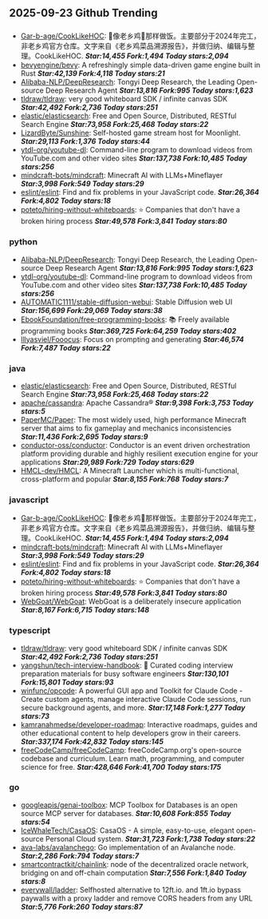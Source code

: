 ## 2025-09-23 Github Trending

### 
* [Gar-b-age/CookLikeHOC](https://github.com/Gar-b-age/CookLikeHOC): 🥢像老乡鸡🐔那样做饭。主要部分于2024年完工，非老乡鸡官方仓库。文字来自《老乡鸡菜品溯源报告》，并做归纳、编辑与整理。CookLikeHOC. ***Star:14,455 Fork:1,494 Today stars:2,094***
* [bevyengine/bevy](https://github.com/bevyengine/bevy): A refreshingly simple data-driven game engine built in Rust ***Star:42,139 Fork:4,118 Today stars:21***
* [Alibaba-NLP/DeepResearch](https://github.com/Alibaba-NLP/DeepResearch): Tongyi Deep Research, the Leading Open-source Deep Research Agent ***Star:13,816 Fork:995 Today stars:1,623***
* [tldraw/tldraw](https://github.com/tldraw/tldraw): very good whiteboard SDK / infinite canvas SDK ***Star:42,492 Fork:2,736 Today stars:251***
* [elastic/elasticsearch](https://github.com/elastic/elasticsearch): Free and Open Source, Distributed, RESTful Search Engine ***Star:73,958 Fork:25,468 Today stars:22***
* [LizardByte/Sunshine](https://github.com/LizardByte/Sunshine): Self-hosted game stream host for Moonlight. ***Star:29,113 Fork:1,376 Today stars:44***
* [ytdl-org/youtube-dl](https://github.com/ytdl-org/youtube-dl): Command-line program to download videos from YouTube.com and other video sites ***Star:137,738 Fork:10,485 Today stars:256***
* [mindcraft-bots/mindcraft](https://github.com/mindcraft-bots/mindcraft): Minecraft AI with LLMs+Mineflayer ***Star:3,998 Fork:549 Today stars:29***
* [eslint/eslint](https://github.com/eslint/eslint): Find and fix problems in your JavaScript code. ***Star:26,364 Fork:4,802 Today stars:18***
* [poteto/hiring-without-whiteboards](https://github.com/poteto/hiring-without-whiteboards): ⭐️ Companies that don't have a broken hiring process ***Star:49,578 Fork:3,841 Today stars:80***

### python
* [Alibaba-NLP/DeepResearch](https://github.com/Alibaba-NLP/DeepResearch): Tongyi Deep Research, the Leading Open-source Deep Research Agent ***Star:13,816 Fork:995 Today stars:1,623***
* [ytdl-org/youtube-dl](https://github.com/ytdl-org/youtube-dl): Command-line program to download videos from YouTube.com and other video sites ***Star:137,738 Fork:10,485 Today stars:256***
* [AUTOMATIC1111/stable-diffusion-webui](https://github.com/AUTOMATIC1111/stable-diffusion-webui): Stable Diffusion web UI ***Star:156,699 Fork:29,069 Today stars:38***
* [EbookFoundation/free-programming-books](https://github.com/EbookFoundation/free-programming-books): 📚 Freely available programming books ***Star:369,725 Fork:64,259 Today stars:402***
* [lllyasviel/Fooocus](https://github.com/lllyasviel/Fooocus): Focus on prompting and generating ***Star:46,574 Fork:7,487 Today stars:22***

### java
* [elastic/elasticsearch](https://github.com/elastic/elasticsearch): Free and Open Source, Distributed, RESTful Search Engine ***Star:73,958 Fork:25,468 Today stars:22***
* [apache/cassandra](https://github.com/apache/cassandra): Apache Cassandra® ***Star:9,398 Fork:3,753 Today stars:5***
* [PaperMC/Paper](https://github.com/PaperMC/Paper): The most widely used, high performance Minecraft server that aims to fix gameplay and mechanics inconsistencies ***Star:11,436 Fork:2,695 Today stars:9***
* [conductor-oss/conductor](https://github.com/conductor-oss/conductor): Conductor is an event driven orchestration platform providing durable and highly resilient execution engine for your applications ***Star:29,989 Fork:729 Today stars:629***
* [HMCL-dev/HMCL](https://github.com/HMCL-dev/HMCL): A Minecraft Launcher which is multi-functional, cross-platform and popular ***Star:8,155 Fork:768 Today stars:7***

### javascript
* [Gar-b-age/CookLikeHOC](https://github.com/Gar-b-age/CookLikeHOC): 🥢像老乡鸡🐔那样做饭。主要部分于2024年完工，非老乡鸡官方仓库。文字来自《老乡鸡菜品溯源报告》，并做归纳、编辑与整理。CookLikeHOC. ***Star:14,455 Fork:1,494 Today stars:2,094***
* [mindcraft-bots/mindcraft](https://github.com/mindcraft-bots/mindcraft): Minecraft AI with LLMs+Mineflayer ***Star:3,998 Fork:549 Today stars:29***
* [eslint/eslint](https://github.com/eslint/eslint): Find and fix problems in your JavaScript code. ***Star:26,364 Fork:4,802 Today stars:18***
* [poteto/hiring-without-whiteboards](https://github.com/poteto/hiring-without-whiteboards): ⭐️ Companies that don't have a broken hiring process ***Star:49,578 Fork:3,841 Today stars:80***
* [WebGoat/WebGoat](https://github.com/WebGoat/WebGoat): WebGoat is a deliberately insecure application ***Star:8,167 Fork:6,715 Today stars:148***

### typescript
* [tldraw/tldraw](https://github.com/tldraw/tldraw): very good whiteboard SDK / infinite canvas SDK ***Star:42,492 Fork:2,736 Today stars:251***
* [yangshun/tech-interview-handbook](https://github.com/yangshun/tech-interview-handbook): 💯 Curated coding interview preparation materials for busy software engineers ***Star:130,101 Fork:15,801 Today stars:93***
* [winfunc/opcode](https://github.com/winfunc/opcode): A powerful GUI app and Toolkit for Claude Code - Create custom agents, manage interactive Claude Code sessions, run secure background agents, and more. ***Star:17,148 Fork:1,277 Today stars:73***
* [kamranahmedse/developer-roadmap](https://github.com/kamranahmedse/developer-roadmap): Interactive roadmaps, guides and other educational content to help developers grow in their careers. ***Star:337,174 Fork:42,832 Today stars:145***
* [freeCodeCamp/freeCodeCamp](https://github.com/freeCodeCamp/freeCodeCamp): freeCodeCamp.org's open-source codebase and curriculum. Learn math, programming, and computer science for free. ***Star:428,646 Fork:41,700 Today stars:175***

### go
* [googleapis/genai-toolbox](https://github.com/googleapis/genai-toolbox): MCP Toolbox for Databases is an open source MCP server for databases. ***Star:10,608 Fork:855 Today stars:54***
* [IceWhaleTech/CasaOS](https://github.com/IceWhaleTech/CasaOS): CasaOS - A simple, easy-to-use, elegant open-source Personal Cloud system. ***Star:31,723 Fork:1,738 Today stars:22***
* [ava-labs/avalanchego](https://github.com/ava-labs/avalanchego): Go implementation of an Avalanche node. ***Star:2,286 Fork:794 Today stars:7***
* [smartcontractkit/chainlink](https://github.com/smartcontractkit/chainlink): node of the decentralized oracle network, bridging on and off-chain computation ***Star:7,556 Fork:1,840 Today stars:8***
* [everywall/ladder](https://github.com/everywall/ladder): Selfhosted alternative to 12ft.io. and 1ft.io bypass paywalls with a proxy ladder and remove CORS headers from any URL ***Star:5,776 Fork:260 Today stars:87***
